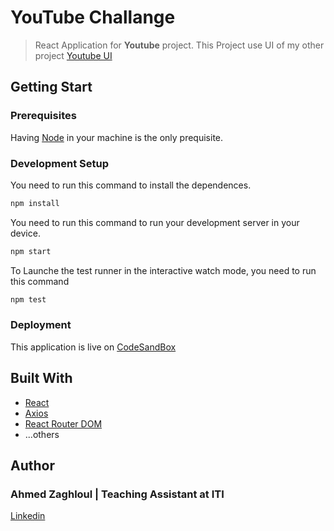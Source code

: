 # YouTube Challange
> React Application for **Youtube** project.
> This Project use UI of my other project [Youtube UI](https://github.com/AZaghloul/Youtube-UI)


## Getting Start

### Prerequisites

Having [Node](https://nodejs.org/en/) in your machine is the only prequisite.


### Development Setup

You need to run this command to install the dependences.

```sh
npm install
```
You need to run this command to run your development server in your device.


```sh
npm start
```


To Launche the test runner in the interactive watch mode, you need to run this command

```sh
npm test
```

### Deployment

This application is live on [CodeSandBox](https://wuk9w.csb.app/search?query=reactNative/) 


## Built With

* [React](http://reactjs.org/) 
* [Axios](https://github.com/axios/axios) 
* [React Router DOM](https://reacttraining.com/react-router) 
* ...others



## Author

### **Ahmed Zaghloul** | Teaching Assistant at **ITI** 

[Linkedin](https://www.linkedin.com/in/azaghloul/) 

